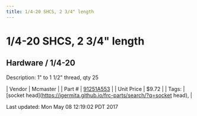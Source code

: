 ```yaml
---
title: 1/4-20 SHCS, 2 3/4" length
---
```


# 1/4-20 SHCS, 2 3/4" length
## Hardware / 1/4-20
Description: 	1" to 1 1/2" thread, qty 25 

| Vendor | Mcmaster | 
| Part # | [91251A553](https://www.mcmaster.com/#91251A553) | 
| Unit Price | $9.72 | 
| Tags: | [socket head](https://jgermita.github.io/frc-parts/search/?q=socket head),  | 

Last updated: Mon May 08 12:19:02 PDT 2017